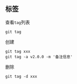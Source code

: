 ## 标签

查看`tag`列表
```git
git tag
```

创建
```git
git tag xxx 
git tag -a v2.0.0 -m '备注信息' 
```

删除
```git
git tag -d xxx
```
